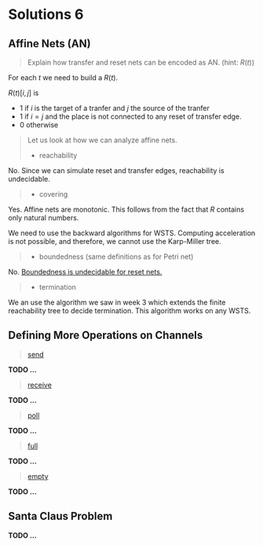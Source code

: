 # Solutions 6

## Affine Nets (AN)

> Explain how transfer and reset nets can be encoded as AN. (hint: $R(t)$)

For each $t$ we need to build a $R(t)$.

$R(t)[i,j]$ is
* $1$ if $i$ is the target of a tranfer and $j$ the source of the tranfer
* $1$ if $i=j$ and the place is not connected to any reset of transfer edge.
* $0$ otherwise

> Let us look at how we can analyze affine nets.
> * reachability

No.
Since we can simulate reset and transfer edges, reachability is undecidable.

> * covering

Yes.
Affine nets are monotonic.
This follows from the fact that $R$ contains only natural numbers.

We need to use the backward algorithms for WSTS.
Computing acceleration is not possible, and therefore, we cannot use the Karp-Miller tree.

> * boundedness (same definitions as for Petri net)

No.
[Boundedness is undecidable for reset nets.](http://citeseerx.ist.psu.edu/viewdoc/download;jsessionid=5D752C1BB71C332AE6A54F60195C0D80?doi=10.1.1.57.3693&rep=rep1&type=pdf)

> * termination

We an use the algorithm we saw in week 3 which extends the finite reachability tree to decide termination.
This algorithm works on any WSTS.



## Defining More Operations on Channels

> [send](https://spinroot.com/spin/Man/send.html)

__TODO ...__

> [receive](https://spinroot.com/spin/Man/receive.html)

__TODO ...__

> [poll](https://spinroot.com/spin/Man/poll.html)

__TODO ...__

> [full](https://spinroot.com/spin/Man/full.html)

__TODO ...__

> [empty](https://spinroot.com/spin/Man/empty.html)

__TODO ...__


## Santa Claus Problem

__TODO ...__

